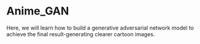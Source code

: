 # Anime_GAN
Here, we will learn how to build a generative adversarial network model to achieve the final result-generating clearer cartoon images.
